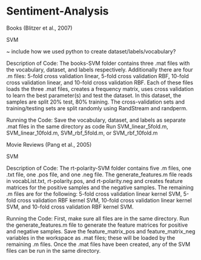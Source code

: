 # Sentiment-Analysis

Books (Blitzer et al., 2007)

SVM

~ include how we used python to create dataset/labels/vocabulary?

Description of Code:
The books-SVM folder contains three .mat files with the vocabulary, dataset, and labels respectively. Additionally there are four .m files: 5-fold cross validation linear, 5-fold cross validation RBF, 10-fold cross validation linear, and 10-fold cross validation RBF. Each of these files loads the three .mat files, creates a frequency matrix, uses cross validation to learn the best parameter(s) and test the dataset. In this dataset, the samples are split 20% test, 80% training. The cross-validation sets and training/testing sets are split randomly using RandStream and randperm.

Running the Code:
Save the vocabulary, dataset, and labels as separate .mat files in the same directory as code
Run SVM_linear_5fold.m, SVM_linear_10fold.m, SVM_rbf_5fold.m, or SVM_rbf_10fold.m

Movie Reviews (Pang et al., 2005)

SVM

Description of Code:
The rt-polarity-SVM folder contains five .m files, one .txt file, one .pos file, and one .neg file. The generate_features.m file reads in vocabList.txt, rt-polarity.pos, and rt-polarity.neg and creates feature matrices for the positive samples and the negative samples. The remaining .m files are for the following: 5-fold cross validation linear kernel SVM, 5-fold cross validation RBF kernel SVM, 10-fold cross validation linear kernel SVM, and 10-fold cross validation RBF kernel SVM.


Running the Code:
First, make sure all files are in the same directory. Run the generate_features.m file to generate the feature matrices for positive and negative samples. Save the feature_matrix_pos and feature_matrix_neg variables in the workspace as .mat files; these will be loaded by the remaining .m files. Once the .mat files have been created, any of the SVM files can be run in the same directory. 
